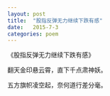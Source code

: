 ```yaml
---
layout: post
title:  "股指反弹无力继续下跌有感"
date:   2015-7-3
categories: poem
---
```

《股指反弹无力继续下跌有感》

翻天金印悬云霄，直下千点肃神妖。

五方旗帜凌空起，奈何道行差分毫。
